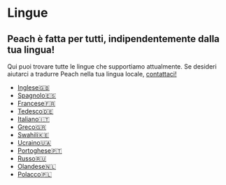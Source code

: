 # Lingue
## Peach è fatta per tutti, indipendentemente dalla tua lingua!

Qui puoi trovare tutte le lingue che supportiamo attualmente.
Se desideri aiutarci a tradurre Peach nella tua lingua locale, [contattaci!](mailto:hello@peachbitcoin.com)

- [Inglese🇬🇧](/)
- [Spagnolo🇪🇸](/es)
- [Francese🇫🇷](/fr)
- [Tedesco🇩🇪](/de)
- [Italiano🇮🇹](/it)
- [Greco🇬🇷](/el)
- [Swahili🇰🇪](/sw)
- [Ucraino🇺🇦](/uk)
- [Portoghese🇵🇹](/pt)
- [Russo🇷🇺](/ru)
- [Olandese🇳🇱](/nl)
- [Polacco🇵🇱](/pl)
